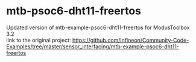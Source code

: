 # mtb-psoc6-dht11-freertos
Updated version of mtb-example-psoc6-dht11-freertos for ModusToolbox 3.2      
link to the original project: https://github.com/Infineon/Community-Code-Examples/tree/master/sensor_interfacing/mtb-example-psoc6-dht11-freertos
